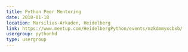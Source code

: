 ```yaml
---
title: Python Peer Mentoring
date: 2018-01-18
location: Marsilius-Arkaden, Heidelberg
link: https://www.meetup.com/HeidelbergPython/events/mzkdmmyxcbxb/
usergroup: pythonhd
type: usergroup
---
```

